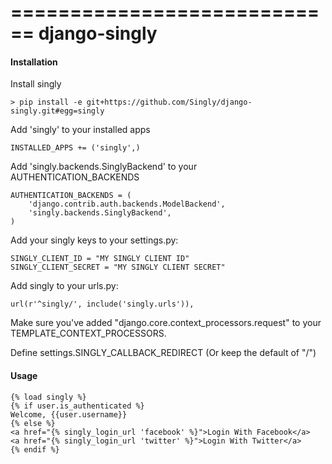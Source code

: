 ============================
django-singly
============================

#### Installation

Install singly

    > pip install -e git+https://github.com/Singly/django-singly.git#egg=singly

Add 'singly' to your installed apps

    INSTALLED_APPS += ('singly',)

Add 'singly.backends.SinglyBackend' to your AUTHENTICATION_BACKENDS

    AUTHENTICATION_BACKENDS = (
        'django.contrib.auth.backends.ModelBackend',
        'singly.backends.SinglyBackend',
    )

Add your singly keys to your settings.py:

    SINGLY_CLIENT_ID = "MY SINGLY CLIENT ID"
    SINGLY_CLIENT_SECRET = "MY SINGLY CLIENT SECRET"

Add singly to your urls.py:

    url(r'^singly/', include('singly.urls')),

Make sure you've added "django.core.context_processors.request" to your TEMPLATE_CONTEXT_PROCESSORS.

Define settings.SINGLY_CALLBACK_REDIRECT (Or keep the default of "/")

#### Usage

    {% load singly %}
    {% if user.is_authenticated %}
    Welcome, {{user.username}}
    {% else %}
    <a href="{% singly_login_url 'facebook' %}">Login With Facebook</a>
    <a href="{% singly_login_url 'twitter' %}">Login With Twitter</a>
    {% endif %}
